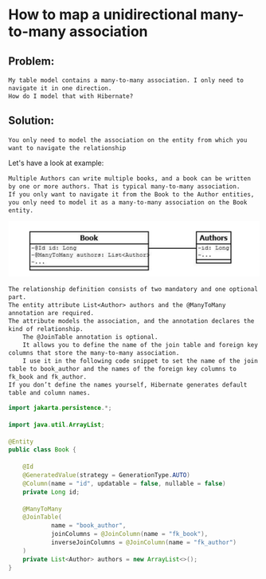 # How to map a unidirectional many-to-many association

## Problem:

    My table model contains a many-to-many association. I only need to navigate it in one direction. 
    How do I model that with Hibernate?


## Solution:
    
    You only need to model the association on the entity from which you want to navigate the relationship

Let's have a look at example: 
    
    Multiple Authors can write multiple books, and a book can be written by one or more authors. That is typical many-to-many association. 
    If you only want to navigate it from the Book to the Author entities, you only need to model it as a many-to-many association on the Book entity.

![img.png](img.png)

    The relationship definition consists of two mandatory and one optional part. 
    The entity attribute List<Author> authors and the @ManyToMany annotation are required.
    The attribute models the association, and the annotation declares the kind of relationship. 
        The @JoinTable annotation is optional.
        It allows you to define the name of the join table and foreign key columns that store the many-to-many association. 
        I use it in the following code snippet to set the name of the join table to book_author and the names of the foreign key columns to fk_book and fk_author.
    If you don’t define the names yourself, Hibernate generates default table and column names.

```java
import jakarta.persistence.*;

import java.util.ArrayList;

@Entity
public class Book {

    @Id
    @GeneratedValue(strategy = GenerationType.AUTO)
    @Column(name = "id", updatable = false, nullable = false)
    private Long id;

    @ManyToMany
    @JoinTable(
            name = "book_author",
            joinColumns = @JoinColumn(name = "fk_book"),
            inverseJoinColumns = @JoinColumn(name = "fk_author")
    )
    private List<Author> authors = new ArrayList<>();
}

```






















